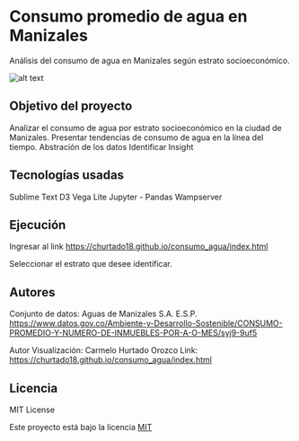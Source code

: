 # Consumo promedio de agua en Manizales
Análisis del consumo de agua en Manizales según estrato socioeconómico.

![alt text](https://pbs.twimg.com/media/Dp8SUQmWoAAUjXi.jpg)

## Objetivo del proyecto 

Analizar el consumo de agua por estrato socioeconómico en la ciudad de Manizales.
Presentar tendencias de consumo de agua en la línea del tiempo.
Abstración de los datos 
Identificar Insight

## Tecnologías usadas
Sublime Text
D3 Vega Lite
Jupyter - Pandas
Wampserver

## Ejecución

Ingresar al link https://churtado18.github.io/consumo_agua/index.html

Seleccionar el estrato que desee identificar.

## Autores 

Conjunto de datos:
Aguas de Manizales S.A. E.S.P.
https://www.datos.gov.co/Ambiente-y-Desarrollo-Sostenible/CONSUMO-PROMEDIO-Y-NUMERO-DE-INMUEBLES-POR-A-O-MES/syj9-9uf5

Autor Visualización: Carmelo Hurtado Orozco
Link: https://churtado18.github.io/consumo_agua/index.html


## Licencia

MIT License

Este proyecto está bajo la licencia [MIT](https://github.com/churtado18/consumo_agua/blob/master/LICENSE) 
